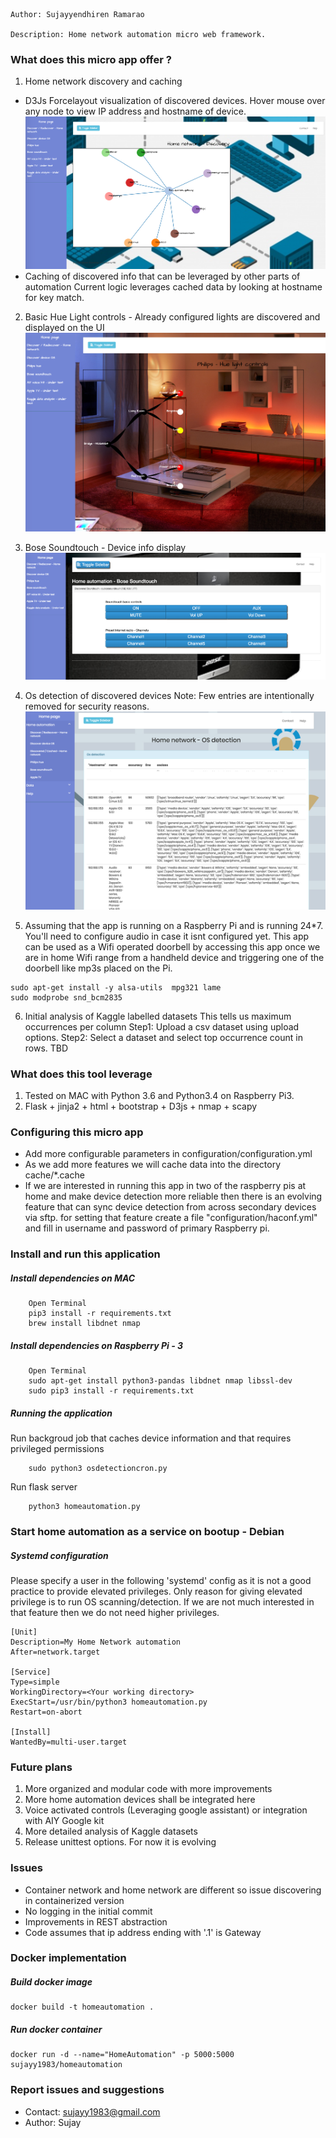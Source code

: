 ```
Author: Sujayyendhiren Ramarao

Description: Home network automation micro web framework.
```

### What does this micro app offer ?

1. Home network discovery and caching 
  - D3Js Forcelayout visualization of discovered devices. Hover mouse over any node to view
       IP address and hostname of device.
       ![Discovered home network](/static/img/samplenw.png)
  - Caching of discovered info that can be leveraged by other parts of automation
        Current logic leverages cached data by looking at hostname for key match.

2. Basic Hue Light controls - Already configured lights are discovered and displayed on the UI
   ![Philips Hue view](/static/img/samplehue.png)

3. Bose Soundtouch - Device info display
   ![BoseSoundtouch view](/static/img/samplebose.png)

4. Os detection of discovered devices 
   Note: Few entries are intentionally removed for security reasons.
   ![OS detection of home devices](/static/img/sampleosdetect.png)

5. Assuming that the app is running on a Raspberry Pi and is running 24*7. You'll need to configure audio in case it isnt configured yet. This app can be used as a Wifi operated doorbell by accessing this app once we are in home Wifi range from a handheld device and triggering one of the doorbell like mp3s placed on the Pi.
```
sudo apt-get install -y alsa-utils  mpg321 lame
sudo modprobe snd_bcm2835
```

6. Initial analysis of Kaggle labelled datasets
   This tells us maximum occurrences per column
   Step1: Upload a csv dataset using upload options.
   Step2: Select a dataset and select top occurrence count in rows.
   TBD


### What does this tool leverage
1. Tested on MAC with Python 3.6 and Python3.4 on Raspberry Pi3.
2. Flask + jinja2 + html + bootstrap + D3js + nmap + scapy


### Configuring this micro app
  - Add more configurable parameters in configuration/configuration.yml
  - As we add more features we will cache data into the directory cache/*.cache
  - If we are interested in running this app in two of the raspberry pis at home and make device detection more
      reliable then there is an evolving feature that can sync device detection from across secondary devices via sftp.
      for setting that feature create a file "configuration/haconf.yml" and fill in username and password of primary 
      Raspberry pi.

### Install and run this application

##### Install dependencies on MAC

```
    Open Terminal
    pip3 install -r requirements.txt
    brew install libdnet nmap
```

##### Install dependencies on Raspberry Pi - 3
```
    Open Terminal
    sudo apt-get install python3-pandas libdnet nmap libssl-dev
    sudo pip3 install -r requirements.txt
```

##### Running the application
Run backgroud job that caches device information and that requires 
privileged permissions
```
    sudo python3 osdetectioncron.py
```

Run flask server
```
    python3 homeautomation.py
```

### Start home automation as a service on bootup - Debian

##### Systemd configuration

Please specify a user in the following 'systemd' config as it is not a 
good practice to provide elevated privileges. Only reason for giving
elevated privilege is to run OS scanning/detection. If we are not much
interested in that feature then we do not need higher privileges.

```
[Unit]
Description=My Home Network automation
After=network.target

[Service]
Type=simple
WorkingDirectory=<Your working directory>
ExecStart=/usr/bin/python3 homeautomation.py
Restart=on-abort

[Install]
WantedBy=multi-user.target
```

### Future plans
1. More organized and modular code with more improvements
2. More home automation devices shall be integrated here
3. Voice activated controls (Leveraging google assistant) 
   or integration with AIY Google kit
4. More detailed analysis of Kaggle datasets
5. Release unittest options. For now it is evolving


### Issues
- Container network and home network are different so issue discovering in
  containerized version
- No logging in the initial commit
- Improvements in REST abstraction 
- Code assumes that ip address ending with '.1' is Gateway


### Docker implementation

##### Build docker image
```
docker build -t homeautomation .
```

##### Run docker container
```
docker run -d --name="HomeAutomation" -p 5000:5000 sujayy1983/homeautomation
```

### Report issues and suggestions
- Contact: sujayy1983@gmail.com
- Author: Sujay
